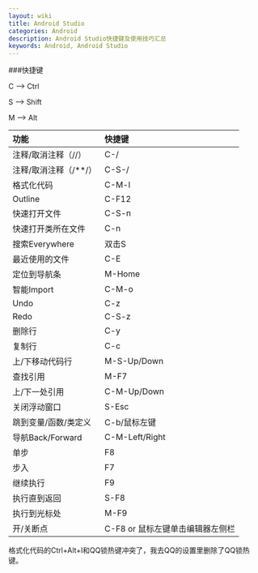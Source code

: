 ```yaml
---
layout: wiki
title: Android Studio
categories: Android
description: Android Studio快捷键及使用技巧汇总
keywords: Android, Android Studio
---
```


###快捷键

C --> Ctrl

S --> Shift

M --> Alt

|功能|快捷键|
|:---|:---|
|注释/取消注释（//）|C-/|
|注释/取消注释（/**/）|C-S-/|
|格式化代码|C-M-l|
|Outline|C-F12|
|快速打开文件|C-S-n|
|快速打开类所在文件|C-n|
|搜索Everywhere|双击S|
|最近使用的文件|C-E|
|定位到导航条|M-Home|
|智能Import|C-M-o|
|Undo|C-z|
|Redo|C-S-z|
|删除行|C-y|
|复制行|C-c|
|上/下移动代码行|M-S-Up/Down|
|查找引用|M-F7|
|上/下一处引用|C-M-Up/Down|
|关闭浮动窗口|S-Esc|
|跳到变量/函数/类定义|C-b/鼠标左键|
|导航Back/Forward|C-M-Left/Right|
|单步|F8|
|步入|F7|
|继续执行|F9|
|执行直到返回|S-F8|
|执行到光标处|M-F9|
|开/关断点|C-F8 or 鼠标左键单击编辑器左侧栏|

格式化代码的Ctrl+Alt+l和QQ锁热键冲突了，我去QQ的设置里删除了QQ锁热键。
